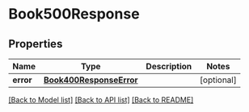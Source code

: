 # Book500Response

## Properties
Name | Type | Description | Notes
------------ | ------------- | ------------- | -------------
**error** | [**Book400ResponseError**](Book400ResponseError.md) |  | [optional] 

[[Back to Model list]](../README.md#documentation-for-models) [[Back to API list]](../README.md#documentation-for-api-endpoints) [[Back to README]](../README.md)


